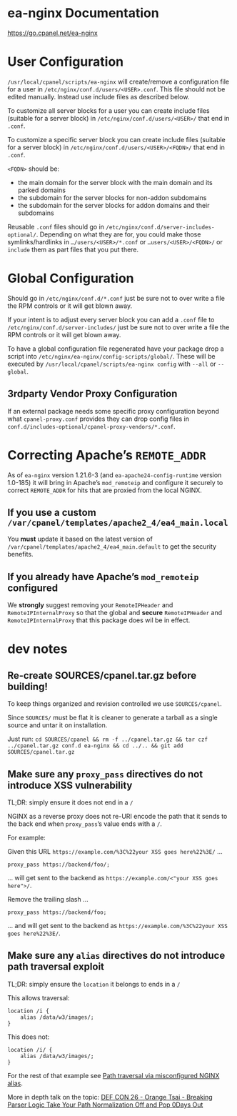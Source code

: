 # ea-nginx Documentation

https://go.cpanel.net/ea-nginx

# User Configuration

`/usr/local/cpanel/scripts/ea-nginx` will create/remove a configuration file for a user in `/etc/nginx/conf.d/users/<USER>.conf`. This file should not be edited manually. Instead use include files as described below.

To customize all server blocks for a user you can create include files (suitable for a server block) in `/etc/nginx/conf.d/users/<USER>/` that end in `.conf`.

To customize a specific server block you can create include files (suitable for a server block) in `/etc/nginx/conf.d/users/<USER>/<FQDN>/` that end in `.conf`.

`<FQDN>` should be:

* the main domain for the server block with the main domain and its parked domains
* the subdomain for the server blocks for non-addon subdomains
* the subdomain for the server blocks for addon domains and their subdomains

Reusable `.conf` files should go in `/etc/nginx/conf.d/server-includes-optional/`. Depending on what they are for, you could make those symlinks/hardlinks in `…/users/<USER>/*.conf` or `…users/<USER>/<FQDN>/` or `include` them as part files that you put there.

# Global Configuration

Should go in `/etc/nginx/conf.d/*.conf` just be sure not to over write a file the RPM controls or it will get blown away.

If your intent is to adjust every server block you can add a `.conf` file to `/etc/nginx/conf.d/server-includes/` just be sure not to over write a file the RPM controls or it will get blown away.

To have a global configuration file regenerated have your package drop a script into `/etc/nginx/ea-nginx/config-scripts/global/`. These will be executed by `/usr/local/cpanel/scripts/ea-nginx config` with `--all` or `--global`.

## 3rdparty Vendor Proxy Configuration

If an external package needs some specific proxy configuration beyond what `cpanel-proxy.conf` provides they can drop config files in `conf.d/includes-optional/cpanel-proxy-vendors/*.conf`.

# Correcting Apache’s `REMOTE_ADDR`

As of `ea-nginx` version 1.21.6-3 (and `ea-apache24-config-runtime` version 1.0-185) it will bring in Apache’s `mod_remoteip` and configure it securely to correct `REMOTE_ADDR` for hits that are proxied from the local NGINX.

## If you use a custom `/var/cpanel/templates/apache2_4/ea4_main.local`

You **must** update it based on the latest version of `/var/cpanel/templates/apache2_4/ea4_main.default` to get the security benefits.

## If you already have Apache’s `mod_remoteip` configured

We **strongly** suggest removing your `RemoteIPHeader` and `RemoteIPInternalProxy` so that the global and **secure** `RemoteIPHeader` and `RemoteIPInternalProxy` that this package does wil be in effect.

# dev notes

## Re-create SOURCES/cpanel.tar.gz before building!

To keep things organized and revision controlled we use `SOURCES/cpanel`.

Since `SOURCES/` must be flat it is cleaner to generate a tarball as a single source and untar it on installation.

Just run: `cd SOURCES/cpanel && rm -f ../cpanel.tar.gz && tar czf ../cpanel.tar.gz conf.d ea-nginx && cd ../.. && git add SOURCES/cpanel.tar.gz`

## Make sure any `proxy_pass` directives do not introduce XSS vulnerability

TL;DR: simply ensure it does not end in a `/`

NGINX as a reverse proxy does not re-URI encode the path that it sends to the back end when `proxy_pass`’s value ends with a `/`.

For example:

Given this URL `https://example.com/%3C%22your XSS goes here%22%3E/` …

```
proxy_pass https://backend/foo/;
```

… will get sent to the backend as `https://example.com/<"your XSS goes here">/`.

Remove the trailing slash …

```
proxy_pass https://backend/foo;
```

… and will get sent to the backend as `https://example.com/%3C%22your XSS goes here%22%3E/`.

## Make sure any `alias` directives do not introduce path traversal exploit

TL;DR: simply ensure the `location` it belongs to ends in a `/`

This allows traversal:

```
location /i {
    alias /data/w3/images/;
}
```

This does not:

```
location /i/ {
    alias /data/w3/images/;
}
```

For the rest of that example see [Path traversal via misconfigured NGINX alias](https://www.acunetix.com/vulnerabilities/web/path-traversal-via-misconfigured-nginx-alias/).

More in depth talk on the topic: [DEF CON 26 - Orange Tsai - Breaking Parser Logic Take Your Path Normalization Off and Pop 0Days Out](https://youtu.be/28xWcRegncw)
